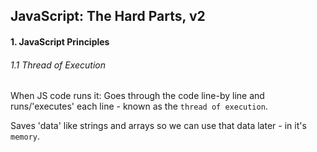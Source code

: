 <h2>JavaScript: The Hard Parts, v2</h2>

<h4>1. JavaScript Principles</h4>

<h6>1.1 Thread of Execution</h6>

When JS code runs it:
Goes through the code line-by line and runs/'executes' each line - known as the `thread of execution`.

Saves 'data' like strings and arrays so we can use that data later - in it's `memory`.
